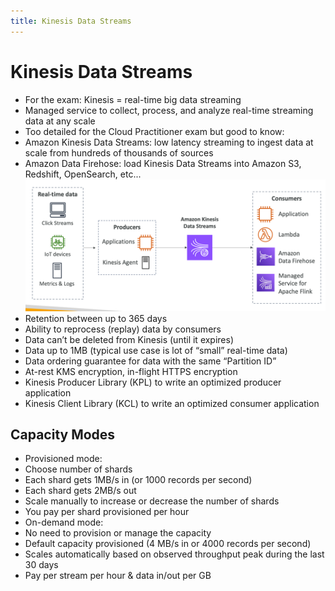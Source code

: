```yaml
---
title: Kinesis Data Streams
---
```


# Kinesis Data Streams
- For the exam: Kinesis = real-time big data streaming
- Managed service to collect, process, and analyze real-time streaming data at any scale
- Too detailed for the Cloud Practitioner exam but good to know:
- Amazon Kinesis Data Streams: low latency streaming to ingest data at scale from hundreds of thousands of sources
- Amazon Data Firehose: load Kinesis Data Streams into Amazon S3, Redshift, OpenSearch, etc...
![img.png](Kinesis.png)
- Retention between up to 365 days
- Ability to reprocess (replay) data by consumers
- Data can’t be deleted from Kinesis (until it expires)
- Data up to 1MB (typical use case is lot of “small” real-time data)
- Data ordering guarantee for data with the same “Partition ID”
- At-rest KMS encryption, in-flight HTTPS encryption
- Kinesis Producer Library (KPL) to write an optimized producer application
- Kinesis Client Library (KCL) to write an optimized consumer application

## Capacity Modes
- Provisioned mode:
- Choose number of shards
- Each shard gets 1MB/s in (or 1000 records per second)
- Each shard gets 2MB/s out
- Scale manually to increase or decrease the number of shards
- You pay per shard provisioned per hour
- On-demand mode:
- No need to provision or manage the capacity
- Default capacity provisioned (4 MB/s in or 4000 records per second)
- Scales automatically based on observed throughput peak during the last 30 days
- Pay per stream per hour & data in/out per GB

